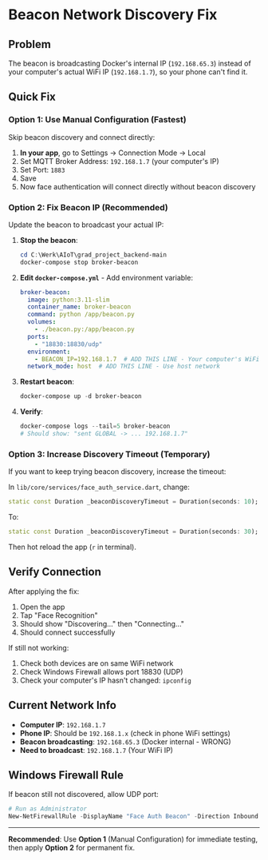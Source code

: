 # Beacon Network Discovery Fix

## Problem

The beacon is broadcasting Docker's internal IP (`192.168.65.3`) instead of your computer's actual WiFi IP (`192.168.1.7`), so your phone can't find it.

## Quick Fix

### Option 1: Use Manual Configuration (Fastest)

Skip beacon discovery and connect directly:

1. **In your app**, go to Settings → Connection Mode → Local
2. Set MQTT Broker Address: `192.168.1.7` (your computer's IP)
3. Set Port: `1883`
4. Save
5. Now face authentication will connect directly without beacon discovery

### Option 2: Fix Beacon IP (Recommended)

Update the beacon to broadcast your actual IP:

1. **Stop the beacon**:
   ```powershell
   cd C:\Werk\AIoT\grad_project_backend-main
   docker-compose stop broker-beacon
   ```

2. **Edit `docker-compose.yml`** - Add environment variable:
   ```yaml
   broker-beacon:
     image: python:3.11-slim
     container_name: broker-beacon
     command: python /app/beacon.py
     volumes:
       - ./beacon.py:/app/beacon.py
     ports:
       - "18830:18830/udp"
     environment:
       - BEACON_IP=192.168.1.7  # ADD THIS LINE - Your computer's WiFi IP
     network_mode: host  # ADD THIS LINE - Use host network
   ```

3. **Restart beacon**:
   ```powershell
   docker-compose up -d broker-beacon
   ```

4. **Verify**:
   ```powershell
   docker-compose logs --tail=5 broker-beacon
   # Should show: "sent GLOBAL -> ... 192.168.1.7"
   ```

### Option 3: Increase Discovery Timeout (Temporary)

If you want to keep trying beacon discovery, increase the timeout:

In `lib/core/services/face_auth_service.dart`, change:
```dart
static const Duration _beaconDiscoveryTimeout = Duration(seconds: 10);
```
To:
```dart
static const Duration _beaconDiscoveryTimeout = Duration(seconds: 30);
```

Then hot reload the app (`r` in terminal).

## Verify Connection

After applying the fix:

1. Open the app
2. Tap "Face Recognition"
3. Should show "Discovering..." then "Connecting..."
4. Should connect successfully

If still not working:

1. Check both devices are on same WiFi network
2. Check Windows Firewall allows port 18830 (UDP)
3. Check your computer's IP hasn't changed: `ipconfig`

## Current Network Info

- **Computer IP**: `192.168.1.7`
- **Phone IP**: Should be `192.168.1.x` (check in phone WiFi settings)
- **Beacon broadcasting**: `192.168.65.3` (Docker internal - WRONG)
- **Need to broadcast**: `192.168.1.7` (Your WiFi IP)

## Windows Firewall Rule

If beacon still not discovered, allow UDP port:

```powershell
# Run as Administrator
New-NetFirewallRule -DisplayName "Face Auth Beacon" -Direction Inbound -Protocol UDP -LocalPort 18830 -Action Allow
```

---

**Recommended**: Use **Option 1** (Manual Configuration) for immediate testing, then apply **Option 2** for permanent fix.
